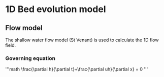 # 1D Bed evolution model

## Flow model

The shallow water flow model (St Venant) is used to calculate the 1D flow field.

### Governing equation

'''math
\frac{\partial h}{\partial t}+\frac{\partial uh}{\partial x} = 0
'''
